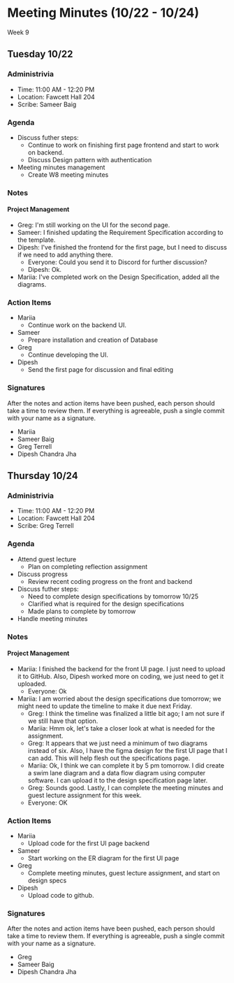 # Meeting Minutes (10/22 - 10/24)
Week 9

##  Tuesday 10/22

### Administrivia
* Time: 11:00 AM - 12:20 PM
* Location: Fawcett Hall 204
* Scribe: Sameer Baig

### Agenda
* Discuss futher steps:
  * Continue to work on finishing first page frontend and start to work on backend.
  * Discuss Design pattern with authentication
* Meeting minutes management
  * Create W8 meeting minutes

### Notes
#### Project Management
* Greg: I'm still working on the UI for the second page.
* Sameer: I finished updating the Requirement Specification according to the template.
* Dipesh: I've finished the frontend for the first page, but I need to discuss if we need to add anything there.
  * Everyone: Could you send it to Discord for further discussion?
  * Dipesh: Ok.
* Mariia: I've completed work on the Design Specification, added all the diagrams.
    
### Action Items
* Mariia
  * Continue work on the backend UI.
* Sameer
  * Prepare installation and creation of Database
* Greg
  * Continue developing the UI.
* Dipesh
  * Send the first page for discussion and final editing    
### Signatures
After the notes and action items have been pushed, each person should take a time to review them. If everything is agreeable, push a single commit with your name as a signature. 
* Mariia
* Sameer Baig
* Greg Terrell
* Dipesh Chandra Jha

##  Thursday 10/24

### Administrivia
* Time: 11:00 AM - 12:20 PM
* Location: Fawcett Hall 204
* Scribe: Greg Terrell

### Agenda
* Attend guest lecture
  * Plan on completing reflection assignment
* Discuss progress
  * Review recent coding progress on the front and backend
* Discuss futher steps:
  * Need to complete design specifications by tomorrow 10/25
  * Clarified what is required for the design specifications
  * Made plans to complete by tomorrow
* Handle meeting minutes


### Notes
#### Project Management
* Mariia: I finished the backend for the front UI page. I just need to upload it to GitHub. Also, Dipesh worked more on coding, we just need to get it uploaded.
  * Everyone: Ok
* Mariia: I am worried about the design specifications due tomorrow; we might need to update the timeline to make it due next Friday.
  * Greg: I think the timeline was finalized a little bit ago; I am not sure if we still have that option.
  * Mariia: Hmm ok, let's take a closer look at what is needed for the assignment.
  * Greg: It appears that we just need a minimum of two diagrams instead of six. Also, I have the figma design for the first UI page that I can add. This will help flesh out the specifications page.
  * Mariia: Ok, I think we can complete it by 5 pm tomorrow. I did create a swim lane diagram and a data flow diagram using computer software. I can upload it to the design specification page later.
  * Greg: Sounds good. Lastly, I can complete the meeting minutes and guest lecture assignment for this week.
  * Everyone: OK
### Action Items
* Mariia
  * Upload code for the first UI page backend
* Sameer
  * Start working on the ER diagram for the first UI page
* Greg
  * Complete meeting minutes, guest lecture assignment, and start on design specs
* Dipesh
  * Upload code to github.
### Signatures
After the notes and action items have been pushed, each person should take a time to review them. If everything is agreeable, push a single commit with your name as a signature. 
* Greg
* Sameer Baig
* Dipesh Chandra Jha

